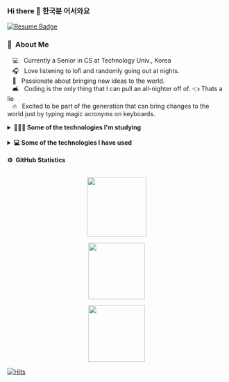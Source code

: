 ### Hi there 👋 한국분 어서와요 

[![Resume Badge](http://img.shields.io/badge/-Resume-blueviolet?style=flat&logo=notion&link=https://jolly-freezer-bbf.notion.site/822662f28b614c5cb60b2ba5c2394f64)](https://jolly-freezer-bbf.notion.site/822662f28b614c5cb60b2ba5c2394f64)
### 🚀 &nbsp;About Me
&nbsp;&nbsp;&nbsp;💻 &nbsp; Currently a Senior in CS at Technology Univ., Korea \
&nbsp;&nbsp;&nbsp;🎧 &nbsp; Love listening to lofi and randomly going out at nights. \
&nbsp;&nbsp;&nbsp;🌱 &nbsp; Passionate about bringing new ideas to the world.\
&nbsp;&nbsp;&nbsp;🛋 &nbsp; Coding is the only thing that I can pull an all-nighter off of. 👈 Thats a lie \
&nbsp;&nbsp;&nbsp;🔥 &nbsp; Excited to be part of the generation that can bring changes to the world just by typing magic acronyms on keyboards.



<details>
  <summary> <b>🧑🏻‍💻 Some of the technologies I'm studying</b></summary>
  <br/>

![Swift](https://img.shields.io/badge/-Swift-000000?style=flat&logo=Swift)
![SwiftUI](https://img.shields.io/badge/-SwiftUI-000000?style=flat&logo=SwiftUI)
![SwiftUI](https://img.shields.io/badge/-SwiftUI-000000?style=flat&logo=Deign)
![UIKit](https://img.shields.io/badge/-UIKit-000000?style=flat&logo=UIKit)
![Combine](https://img.shields.io/badge/-Combine-000000?style=flat&logo=Combine)
![Swift Package Manager](https://img.shields.io/badge/-SPM-000000?style=flat&logo=SPM)

</details>
<br/>
<details>
  <summary> <b>💻 Some of the technologies I have used </b></summary>
  <br/>
  
![C](https://img.shields.io/badge/-C-000000?style=flat&logo=C)
![Python](https://img.shields.io/badge/-Python-000000?style=flat&logo=python)
![SQL](https://img.shields.io/badge/-SQL-000000?style=flat&logo=PostgreSQL)
![Git](https://img.shields.io/badge/-Git-000000?style=flat&logo=git&logoColor=F05032)
![Django](https://img.shields.io/badge/-Django-000000?style=flat&logo=django&logoColor=6DB33F)
![Linux](https://img.shields.io/badge/-Linux-000000?style=flat&logo=linux&logoColor=FCC624)
![MongoDB](https://img.shields.io/badge/-MongoDB-000000?style=flat&logo=MongoDB)
![Docker](https://img.shields.io/badge/-Docker-000000?style=flat&logo=docker)
![AWS](https://img.shields.io/badge/-AWS-000000?style=flat&logo=amazon-aws)
![RESTAPI](https://img.shields.io/badge/-REST-000000?style=flat&logo=rest)
![GraphQL](https://img.shields.io/badge/-GraphQL-000000?style=flat&logo=graphql)

</details>
<br/>
  <summary><b>⚙️ &nbsp;GitHub Statistics</b></summary>
  <br/>
    <p align="center">
        <img height="137px" src="https://github-readme-streak-stats.herokuapp.com/?user=KKodiac&hide_border=false&theme=nightowl"  />
    </p>
    <p align="center">
  <img height='130px' src="https://github-readme-stats.vercel.app/api?username=KKodiac&hide_title=true&show_icons=true&include_all_commits=true&line_height=21&theme=nightowl" />
</p>
<p align="center">
<img height='130px' src="https://github-readme-stats.vercel.app/api/top-langs/?username=KKodiac&langs_count=8&layout=compact&theme=nightowl" />
</p>

[![Hits](https://hits.seeyoufarm.com/api/count/incr/badge.svg?url=https%3A%2F%2Fgithub.com%2FKKodiac&count_bg=%23812F92&title_bg=%23325A82&icon=&icon_color=%23E7E7E7&title=hi+there&edge_flat=false)](https://hits.seeyoufarm.com)
